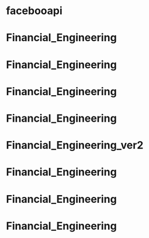 # facebooapi
# Financial_Engineering
# Financial_Engineering
# Financial_Engineering
# Financial_Engineering
# Financial_Engineering_ver2
# Financial_Engineering
# Financial_Engineering
# Financial_Engineering
